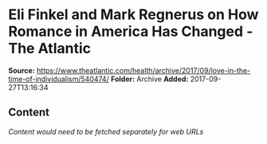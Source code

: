 # Eli Finkel and Mark Regnerus on How Romance in America Has Changed - The Atlantic

**Source:** https://www.theatlantic.com/health/archive/2017/09/love-in-the-time-of-individualism/540474/
**Folder:** Archive
**Added:** 2017-09-27T13:16:34




## Content
*Content would need to be fetched separately for web URLs*
